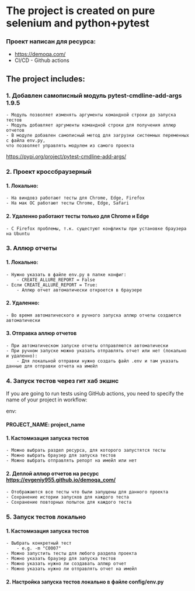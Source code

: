 # The project is created on pure selenium and python+pytest

### Проект написан для ресурса:

- https://demoqa.com/
- CI/CD - Github actions

## The project includes:

### 1. Добавлен самописный модуль pytest-cmdline-add-args 1.9.5

    - Модуль позволяет изменять аргументы командной строки до запуска тестов
    - Модуль добавляет аргументы командной строки для получения аллюр отчетов
    - В модуле добавлен самописный метод для загрузки системных переменных с файла env.py, 
    что позволяет управлять модулем из самого проекта

https://pypi.org/project/pytest-cmdline-add-args/

### 2. Проект кроссбраузерный

#### 1. Локально:
    - На виндовз работают тесты для Chrome, Edge, Firefox
    - На мак ОС работают тесты Chrome, Edge, Safari

#### 2. Удаленно работают тесты только для Chrome и Edge
    - С Firefox проблемы, т.к. сущестуют конфликты при установке браузера на Ubuntu

### 3. Аллюр отчеты

#### 1. Локально:
    - Нужно указать в файле env.py в папке конфиг:
        - CREATE_ALLURE_REPORT = False
    - Если CREATE_ALLURE_REPORT = True:
        - Аллюр отчет автоматически откроется в браузере

#### 2. Удаленно:
    - Во время автоматического и ручного запуска аллюр отчеты создаются автоматически

#### 3. Отправка аллюр отчетов
    - При автоматическом запуске отчеты отправляются автоматически
    - При ручном запуске можно указать отправлять отчет или нет (локально и удаленно):
        - Для локальной отправки нужно создать файл .env и там указать данные для отправки отчета на имейл

### 4. Запуск тестов через гит хаб экшнс

If you are going to run tests using GitHub actions, you need to specify the name of your project in workflow:

env:
#### PROJECT_NAME: project_name

#### 1. Кастомизация запуска тестов
    - Можно выбрать раздел ресурса, для которого запустятся тесты
    - Можно выбрать браузер для запуска тестов
    - Можно выбрать отправлять репорт на имейл или нет

#### 2. Деплой аллюр отчетов на ресурс https://evgeniy955.github.io/demoqa_com/
    - Отображаются все тесты что были запущены для данного проекта
    - Сохранение истории запусков для каждого теста
    - Сохранение повторных попыток для каждого теста

### 5. Запуск тестов локально

#### 1. Кастомизация запуска тестов
    - Выбрать конкретный тест
        - e.g. -m "C0007"
    - Можно запустить тесты для любого раздела проекта
    - Можно указать браузер для запуска тестов
    - Можно указать нужно ли создавать аллюр отчет
    - Можно указать нужно ли отправлять отчет на имейл

#### 2. Настройка запуска тестов локально в файле config/env.py